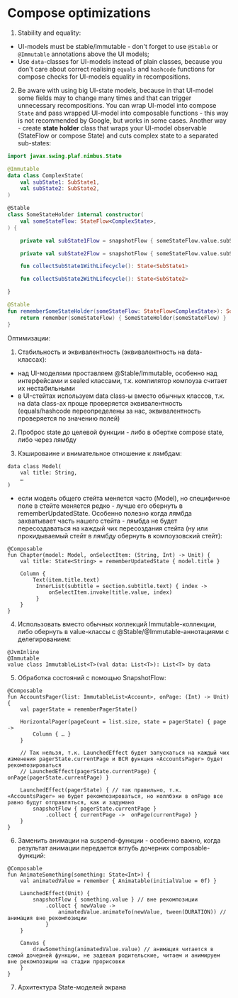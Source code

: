 # Compose optimizations

1. Stability and equality:
- UI-models must be stable/immutable - don't forget to use `@Stable` or `@Immutable` annotations above the UI models;
- Use `data`-classes for UI-models instead of plain classes, because you don't care about correct realising `equals` and `hashcode` functions for compose checks for UI-models equality in recompositions.

2. Be aware with using big UI-state models, because in that UI-model some fields may to change many times and that can trigger unnecessary recompositions.
You can wrap UI-model into compose `State` and pass wrapped UI-model into composable functions - this way is not recommended by Google, but works in some cases.
Another way - create **state holder** class that wraps your UI-model observable (StateFlow or compose State) and cuts complex state to a separated sub-states:

```kotlin
import javax.swing.plaf.nimbus.State

@Immutable
data class ComplexState(
    val subState1: SubState1,
    val subState2: SubState2,
)

@Stable
class SomeStateHolder internal constructor(
    val someStateFlow: StateFlow<ComplexState>,
) {

    private val subState1Flow = snapshotFlow { someStateFlow.value.subState1 }

    private val subState2Flow = snapshotFlow { someStateFlow.value.subState2 }

    fun collectSubState1WithLifecycle(): State<SubState1>

    fun collectSubState2WithLifecycle(): State<SubState2>

}

@Stable
fun rememberSomeStateHolder(someStateFlow: StateFlow<ComplexState>): SomeStateHolder {
    return remember(someStateFlow) { SomeStateHolder(someStateFlow) }
}
```

Оптимизации:
1. Стабильность и эквивалентность (эквивалентность на data-классах):
- над UI-моделями проставляем @Stable/Immutable, особенно над интерфейсами и sealed классами, т.к. компилятор компоуза считает их нестабильными
- в UI-стейтах используем data class-ы вместо обычных классов, т.к. на data class-ах проще проверяется эквивалентность (equals/hashcode переопределены за нас, эквивалентность проверяется по значению полей)

2. Проброс state до целевой функции - либо в обертке compose state, либо через лямбду

3. Кэшироваине и внимательное отношение к лямбдам:
```
data class Model(
    val title: String,
    …
)
```
- если модель общего стейта меняется часто (Model), но специфичное поле в стейте меняется редко - лучше его обернуть в rememberUpdatedState. Особенно полезно когда лямбда захватывает часть нашего стейта - лямбда не будет пересоздаваться на каждый чих пересоздания стейта (ну или прокидываемый стейт в лямбду обернуть в компоузовский стейт):
```
@Composable
fun Chapter(model: Model, onSelectItem: (String, Int) -> Unit) {
    val title: State<String> = rememberUpdatedState { model.title }
    
    Column {
        Text(item.title.text)
         InnerList(subtitle = section.subtitle.text) { index ->
             onSelectItem.invoke(title.value, index)
         }
    }
}
```

4. Использовать вместо обычных коллекций Immutable-коллекции, либо обернуть в value-классы с @Stable/@Immutable-аннотациями с делегированием:
```
@JvmInline
@Immutable
value class ImmutableList<T>(val data: List<T>): List<T> by data
```

5. Обработка состояний с помощью SnapshotFlow:
```
@Composable
fun AccountsPager(list: ImmutableList<Account>, onPage: (Int) -> Unit) {
    val pagerState = rememberPagerState()

    HorizontalPager(pageCount = list.size, state = pagerState) { page ->
        Column { … }
    }

    // Так нельзя, т.к. LaunchedEffect будет запускаться на каждый чих изменения pagerState.currentPage и ВСЯ функция «AccountsPager» будет рекомпозироваться
    // LaunchedEffect(pagerState.currentPage) { onPage(pagerState.currentPage) }

    LaunchedEffect(pagerState) { // так правильно, т.к. «AccountsPager» не будет рекомпозироваться, но коллбэки в onPage все равно будут отправляться, как и задумано
        snapshotFlow { pagerState.currentPage }
            .collect { currentPage ->  onPage(currentPage) }
    }
}
```

6. Заменить анимации на suspend-функции - особенно важно, когда результат анимации передается вглубь дочерних composable-функций:

```
@Composable
fun AnimateSomething(something: State<Int>) {
    val animatedValue = remember { Animatable(initialValue = 0f) }

    LaunchedEffect(Unit) {
        snapshotFlow { something.value } // вне рекомпозиции
            .collect { newValue ->
                animatedValue.animateTo(newValue, tween(DURATION)) // анимация вне рекомпозиции
            }
    }

    Canvas { 
        drawSomething(animatedValue.value) // анимация читается в самой дочерней функции, не задевая родительские, читаем и анимируем вне рекомпозиции на стадии прорисовки
    }
}
```

7. Архитектура State-моделей экрана